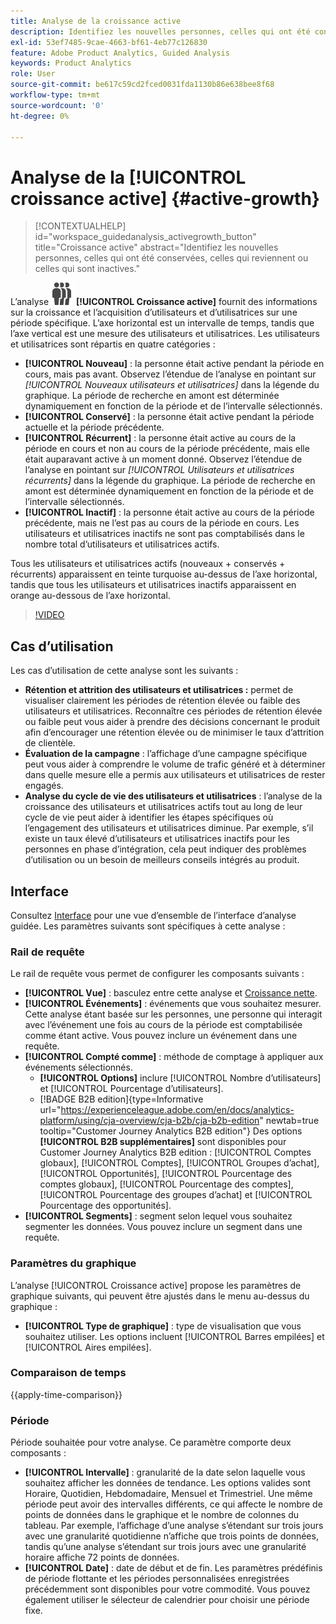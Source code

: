 ```yaml
---
title: Analyse de la croissance active
description: Identifiez les nouvelles personnes, celles qui ont été conservées, celles qui reviennent ou celles qui sont inactives.
exl-id: 53ef7485-9cae-4663-bf61-4eb77c126830
feature: Adobe Product Analytics, Guided Analysis
keywords: Product Analytics
role: User
source-git-commit: be617c59cd2fced0031fda1130b86e638bee8f68
workflow-type: tm+mt
source-wordcount: '0'
ht-degree: 0%

---
```


# Analyse de la [!UICONTROL croissance active] {#active-growth}

>[!CONTEXTUALHELP]
>id="workspace_guidedanalysis_activegrowth_button"
>title="Croissance active"
>abstract="Identifiez les nouvelles personnes, celles qui ont été conservées, celles qui reviennent ou celles qui sont inactives."



L’analyse ![PeopleGroup](/help/assets/icons/PeopleGroup.svg) **[!UICONTROL Croissance active]** fournit des informations sur la croissance et l’acquisition d’utilisateurs et d’utilisatrices sur une période spécifique. L’axe horizontal est un intervalle de temps, tandis que l’axe vertical est une mesure des utilisateurs et utilisatrices. Les utilisateurs et utilisatrices sont répartis en quatre catégories :

* **[!UICONTROL Nouveau]** : la personne était active pendant la période en cours, mais pas avant. Observez l’étendue de l’analyse en pointant sur _[!UICONTROL Nouveaux utilisateurs et utilisatrices]_ dans la légende du graphique. La période de recherche en amont est déterminée dynamiquement en fonction de la période et de l’intervalle sélectionnés.
* **[!UICONTROL Conservé]** : la personne était active pendant la période actuelle et la période précédente.
* **[!UICONTROL Récurrent]** : la personne était active au cours de la période en cours et non au cours de la période précédente, mais elle était auparavant active à un moment donné. Observez l’étendue de l’analyse en pointant sur _[!UICONTROL Utilisateurs et utilisatrices récurrents]_ dans la légende du graphique. La période de recherche en amont est déterminée dynamiquement en fonction de la période et de l’intervalle sélectionnés.
* **[!UICONTROL Inactif]** : la personne était active au cours de la période précédente, mais ne l’est pas au cours de la période en cours. Les utilisateurs et utilisatrices inactifs ne sont pas comptabilisés dans le nombre total d’utilisateurs et utilisatrices actifs.

Tous les utilisateurs et utilisatrices actifs (nouveaux + conservés + récurrents) apparaissent en teinte turquoise au-dessus de l’axe horizontal, tandis que tous les utilisateurs et utilisatrices inactifs apparaissent en orange au-dessous de l’axe horizontal.


>[!VIDEO](https://video.tv.adobe.com/v/3421667/?quality=12&learn=on)

## Cas d’utilisation

Les cas d’utilisation de cette analyse sont les suivants :

* **Rétention et attrition des utilisateurs et utilisatrices :** permet de visualiser clairement les périodes de rétention élevée ou faible des utilisateurs et utilisatrices. Reconnaître ces périodes de rétention élevée ou faible peut vous aider à prendre des décisions concernant le produit afin d’encourager une rétention élevée ou de minimiser le taux d’attrition de clientèle.
* **Évaluation de la campagne** : l’affichage d’une campagne spécifique peut vous aider à comprendre le volume de trafic généré et à déterminer dans quelle mesure elle a permis aux utilisateurs et utilisatrices de rester engagés.
* **Analyse du cycle de vie des utilisateurs et utilisatrices** : l’analyse de la croissance des utilisateurs et utilisatrices actifs tout au long de leur cycle de vie peut aider à identifier les étapes spécifiques où l’engagement des utilisateurs et utilisatrices diminue. Par exemple, s’il existe un taux élevé d’utilisateurs et utilisatrices inactifs pour les personnes en phase d’intégration, cela peut indiquer des problèmes d’utilisation ou un besoin de meilleurs conseils intégrés au produit.

## Interface

Consultez [Interface](../overview.md#interface) pour une vue d’ensemble de l’interface d’analyse guidée. Les paramètres suivants sont spécifiques à cette analyse :

### Rail de requête

Le rail de requête vous permet de configurer les composants suivants :

* **[!UICONTROL Vue]** : basculez entre cette analyse et [Croissance nette](net-growth.md).
* **[!UICONTROL Événements]** : événements que vous souhaitez mesurer. Cette analyse étant basée sur les personnes, une personne qui interagit avec l’événement une fois au cours de la période est comptabilisée comme étant active. Vous pouvez inclure un événement dans une requête.
* **[!UICONTROL Compté comme]** : méthode de comptage à appliquer aux événements sélectionnés. <ul><li>**[!UICONTROL Options]** inclure [!UICONTROL Nombre d’utilisateurs] et [!UICONTROL Pourcentage d’utilisateurs].</li><li>[!BADGE B2B edition]{type=Informative url="https://experienceleague.adobe.com/en/docs/analytics-platform/using/cja-overview/cja-b2b/cja-b2b-edition" newtab=true tooltip="Customer Journey Analytics B2B edition"} Des options **[!UICONTROL B2B supplémentaires]** sont disponibles pour Customer Journey Analytics B2B edition : [!UICONTROL Comptes globaux], [!UICONTROL Comptes], [!UICONTROL Groupes d’achat], [!UICONTROL Opportunités], [!UICONTROL Pourcentage des comptes globaux], [!UICONTROL Pourcentage des comptes], [!UICONTROL Pourcentage des groupes d’achat] et [!UICONTROL Pourcentage des opportunités].</li></ul>
* **[!UICONTROL Segments]** : segment selon lequel vous souhaitez segmenter les données. Vous pouvez inclure un segment dans une requête.

### Paramètres du graphique

L’analyse [!UICONTROL Croissance active] propose les paramètres de graphique suivants, qui peuvent être ajustés dans le menu au-dessus du graphique :

* **[!UICONTROL Type de graphique]** : type de visualisation que vous souhaitez utiliser. Les options incluent [!UICONTROL Barres empilées] et [!UICONTROL Aires empilées].

### Comparaison de temps

{{apply-time-comparison}}

### Période

Période souhaitée pour votre analyse. Ce paramètre comporte deux composants :

* **[!UICONTROL Intervalle]** : granularité de la date selon laquelle vous souhaitez afficher les données de tendance. Les options valides sont Horaire, Quotidien, Hebdomadaire, Mensuel et Trimestriel. Une même période peut avoir des intervalles différents, ce qui affecte le nombre de points de données dans le graphique et le nombre de colonnes du tableau. Par exemple, l’affichage d’une analyse s’étendant sur trois jours avec une granularité quotidienne n’affiche que trois points de données, tandis qu’une analyse s’étendant sur trois jours avec une granularité horaire affiche 72 points de données.
* **[!UICONTROL Date]** : date de début et de fin. Les paramètres prédéfinis de période flottante et les périodes personnalisées enregistrées précédemment sont disponibles pour votre commodité. Vous pouvez également utiliser le sélecteur de calendrier pour choisir une période fixe.

<!--
## Example

See below for an example of the analysis.

![Active time compare](../assets/active-growth-compare.png)

-->
